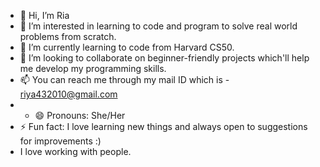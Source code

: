 - 👋 Hi, I’m Ria
- 👀 I’m interested in learning to code and program to solve real world problems from scratch.
- 🌱 I’m currently learning to code from Harvard CS50.
- 💞️ I’m looking to collaborate on beginner-friendly projects which'll help me develop my programming skills.
- 📫 You can reach me through my mail ID which is - riya432010@gmail.com
- - 😄 Pronouns: She/Her
- ⚡ Fun fact: I love learning new things and always open to suggestions for improvements :)
- I love working with people. 

<!---
Ririlearnstocode/Ririlearnstocode is a ✨ special ✨ repository because its `README.md` (this file) appears on your GitHub profile.
You can click the Preview link to take a look at your changes.
--->
